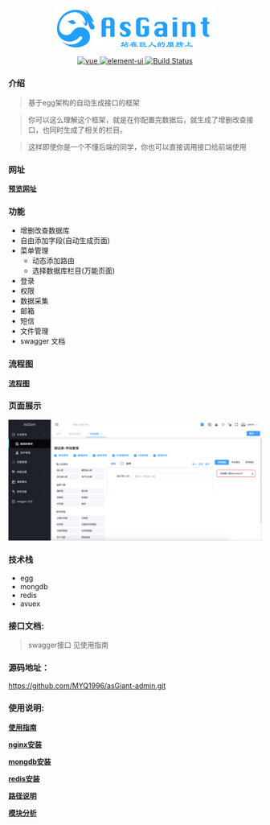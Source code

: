 <p align="center">
  <img width = "320" align=center src="https://github.com/MYQ1996/asGiant-admin/blob/master/document/img/logo.png">
</p>

<p align="center">
  <a href="https://github.com/vuejs/vue">
    <img src="https://img.shields.io/badge/vue-2.6.10-brightgreen.svg" alt="vue">
  </a>
  <a href="https://github.com/ElemeFE/element">
    <img src="https://img.shields.io/badge/element--ui-2.7.0-brightgreen.svg" alt="element-ui">
  </a>
  <a href="https://travis-ci.org/PanJiaChen/vue-element-admin" rel="nofollow">
    <img src="https://travis-ci.org/PanJiaChen/vue-element-admin.svg?branch=master" alt="Build Status">
  </a>
</p>

### 介绍
> 基于egg架构的自动生成接口的框架

> 你可以这么理解这个框架，就是在你配置完数据后，就生成了增删改查接口，也同时生成了相关的栏目。

> 这样即使你是一个不懂后端的同学，你也可以直接调用接口给前端使用

### 网址
<a href="http://admin.shanghai70.com" target="_blank"><strong>预览网址</strong></a>

### 功能

- 增删改查数据库
- 自由添加字段(自动生成页面)
- 菜单管理
  - 动态添加路由
  - 选择数据库栏目(万能页面)
- 登录
- 权限
- 数据采集
- 邮箱
- 短信
- 文件管理
- swagger 文档

### 流程图
<a href="https://github.com/MYQ1996/asGiant-admin/blob/master/document/flow-chart.md"><strong>流程图</strong></a>

### 页面展示

![页面展示](https://github.com/MYQ1996/asGiant-admin/blob/master/document/img/WX20190603-215825@2x.png?raw=true)

### 技术栈
- egg
- mongdb
- redis
- avuex

### 接口文档:
> swagger接口 见使用指南

### 源码地址：
https://github.com/MYQ1996/asGiant-admin.git

### 使用说明:
<a href="https://github.com/MYQ1996/asGiant-admin/blob/master/document/guide.md"><strong>使用指南</strong></a>

<a href="https://github.com/MYQ1996/asGiant-admin/blob/master/document/nginx.md"><strong>nginx安装</strong></a>

<a href="https://github.com/MYQ1996/asGiant-admin/blob/master/document/mongodb.md"><strong>mongdb安装</strong></a>

<a href="https://github.com/MYQ1996/asGiant-admin/blob/master/document/redis.md"><strong>redis安装</strong></a>

<a href="https://github.com/MYQ1996/asGiant-admin/blob/master/document/directory.md"><strong>路径说明</strong></a>

<a href="https://github.com/MYQ1996/asGiant-admin/blob/master/document/installation.md"><strong>模块分析</strong></a>